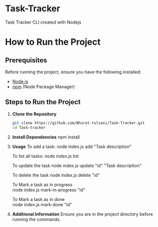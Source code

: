 # Task-Tracker

Task Tracker CLI created with Nodejs

# How to Run the Project

## Prerequisites

Before running the project, ensure you have the following installed:

- [Node.js](https://nodejs.org/)
- [npm](https://www.npmjs.com/) (Node Package Manager)

## Steps to Run the Project

1. **Clone the Repository**

   ```sh
   git clone https://github.com/Bharat-tulsani/Task-Tracker.git
   cd Task-tracker
   ```

2. **Install Dependencies**
   npm install

3. **Usage**
   To add a task:
   node index.js add "Task description"

   To list all tasks:
   node index.js list

   To update the task
   node index.js update "id" "Task description"

   To delete the task
   node index.js delete "id"

   To Mark a task as in progress  
   node index.js mark-in-progress "id"

   To Mark a task as in done  
   node index.js mark-done "id"

4. **Additional Information**
   Ensure you are in the project directory before running the commands.
